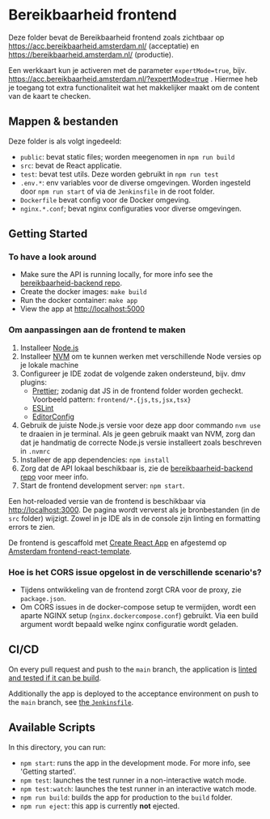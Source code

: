 # Bereikbaarheid frontend
Deze folder bevat de Bereikbaarheid frontend zoals zichtbaar op https://acc.bereikbaarheid.amsterdam.nl/ (acceptatie) en https://bereikbaarheid.amsterdam.nl/ (productie).

Een werkkaart kun je activeren met de parameter `expertMode=true`, bijv. https://acc.bereikbaarheid.amsterdam.nl/?expertMode=true . Hiermee heb je toegang tot extra functionaliteit wat het makkelijker maakt om de content van de kaart te checken.

## Mappen & bestanden
Deze folder is als volgt ingedeeld:

* `public`: bevat static files; worden meegenomen in `npm run build`
* `src`: bevat de React applicatie.
* `test`: bevat test utils. Deze worden gebruikt in `npm run test`
* `.env.*`: env variables voor de diverse omgevingen. Worden ingesteld door `npm run start` of via de `Jenkinsfile` in de root folder.
* `Dockerfile` bevat config voor de Docker omgeving.
* `nginx.*.conf`; bevat nginx configuraties voor diverse omgevingen.

## Getting Started

### To have a look around
- Make sure the API is running locally, for more info see the [bereikbaarheid-backend repo](https://github.com/Amsterdam/bereikbaarheid-backend).
- Create the docker images: `make build`
- Run the docker container: `make app`
- View the app at [http://localhost:5000](http://localhost:5000)

### Om aanpassingen aan de frontend te maken
1. Installeer [Node.js](https://nodejs.org/en/)
2. Installeer [NVM](https://github.com/nvm-sh/nvm) om te kunnen werken met verschillende Node versies op je lokale machine
3. Configureer je IDE zodat de volgende zaken ondersteund, bijv. dmv plugins:
   - [Prettier](https://prettier.io/); zodanig dat JS in de frontend folder worden gecheckt. Voorbeeld pattern: `frontend/*.{js,ts,jsx,tsx}`
   - [ESLint](https://eslint.org/)
   - [EditorConfig](https://editorconfig.org/)
4. Gebruik de juiste Node.js versie voor deze app door commando `nvm use` te draaien in je terminal. Als je geen gebruik maakt van NVM, zorg dan dat je handmatig de correcte Node.js versie installeert zoals beschreven in `.nvmrc`
5. Installeer de app dependencies: `npm install`
6. Zorg dat de API lokaal beschikbaar is, zie de [bereikbaarheid-backend repo](https://github.com/Amsterdam/bereikbaarheid-backend) voor meer info.
7. Start de frontend development server: `npm start`.

Een hot-reloaded versie van de frontend is beschikbaar via [http://localhost:3000](http://localhost:3000). De pagina wordt ververst als je bronbestanden (in de `src` folder) wijzigt. Zowel in je IDE als in de console zijn linting en formatting errors te zien.

De frontend is gescaffold met [Create React App](https://github.com/facebook/create-react-app) en afgestemd op [Amsterdam frontend-react-template](https://github.com/Amsterdam/frontend-react-template).

### Hoe is het CORS issue opgelost in de verschillende scenario's?
- Tijdens ontwikkeling van de frontend zorgt CRA voor de proxy, zie `package.json`. 
- Om CORS issues in de docker-compose setup te vermijden, wordt een aparte NGINX setup (`nginx.dockercompose.conf`) gebruikt. Via een build argument wordt bepaald welke nginx configuratie wordt geladen.

## CI/CD
On every pull request and push to the `main` branch, the application is [linted and tested if it can be build](./.github/workflows/ci.yml).

Additionally the app is deployed to the acceptance environment on push to the `main` branch, see [the `Jenkinsfile`](./Jenkinsfile).

## Available Scripts
In this directory, you can run:

- `npm start`: runs the app in the development mode. For more info, see 'Getting started'.
- `npm test`: launches the test runner in a non-interactive watch mode.
- `npm test:watch`: launches the test runner in an interactive watch mode.
- `npm run build`: builds the app for production to the `build` folder.
- `npm run eject`: this app is currently **not** ejected.
